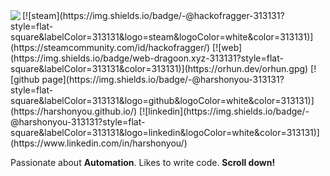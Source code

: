 <a href="https://www.dragoon.xyz/" target="_self" rel="noopener noreferrer">
<img align="left" src="https://i.ibb.co/hCGPZyR/logo1.png">
</a>
[![steam](https://img.shields.io/badge/-@hackofragger-313131?style=flat-square&labelColor=313131&logo=steam&logoColor=white&color=313131)](https://steamcommunity.com/id/hackofragger/)
[![web](https://img.shields.io/badge/web-dragoon.xyz-313131?style=flat-square&labelColor=313131&color=313131)](https://orhun.dev/orhun.gpg) 
[![github page](https://img.shields.io/badge/-@harshonyou-313131?style=flat-square&labelColor=313131&logo=github&logoColor=white&color=313131)](https://harshonyou.github.io/)  
[![linkedin](https://img.shields.io/badge/-@harshonyou-313131?style=flat-square&labelColor=313131&logo=linkedin&logoColor=white&color=313131)](https://www.linkedin.com/in/harshonyou/)  


Passionate about **Automation**. Likes to write code. **Scroll down!**

